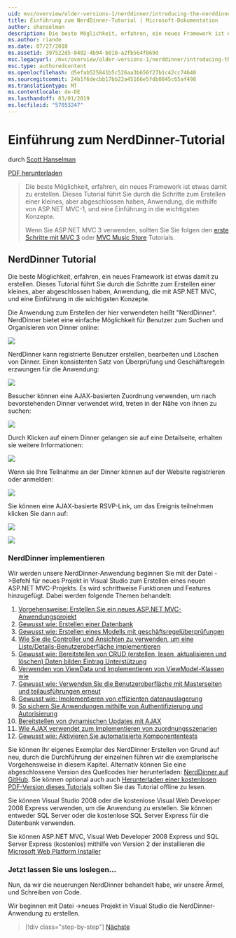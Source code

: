 ```yaml
---
uid: mvc/overview/older-versions-1/nerddinner/introducing-the-nerddinner-tutorial
title: Einführung zum NerdDinner-Tutorial | Microsoft-Dokumentation
author: shanselman
description: Die beste Möglichkeit, erfahren, ein neues Framework ist etwas damit zu erstellen. In diesem Tutorial erläutert, wie Sie eine kleine, aber abgeschlossen ist,-Anwendung, die mithilfe von P.NET-Konfiguration erstellen...
ms.author: riande
ms.date: 07/27/2010
ms.assetid: 397522d5-0402-4b94-b810-a2fb564f869d
msc.legacyurl: /mvc/overview/older-versions-1/nerddinner/introducing-the-nerddinner-tutorial
msc.type: authoredcontent
ms.openlocfilehash: d5efab525841b5c526aa3b656f27b1c42cc74648
ms.sourcegitcommit: 24b1f6decbb17bb22a45166e5fdb0845c65af498
ms.translationtype: MT
ms.contentlocale: de-DE
ms.lasthandoff: 03/01/2019
ms.locfileid: "57053247"
---
```

<a name="introducing-the-nerddinner-tutorial"></a>Einführung zum NerdDinner-Tutorial
====================
durch [Scott Hanselman](https://github.com/shanselman)

[PDF herunterladen](http://aspnetmvcbook.s3.amazonaws.com/aspnetmvc-nerdinner_v1.pdf)

> Die beste Möglichkeit, erfahren, ein neues Framework ist etwas damit zu erstellen. Dieses Tutorial führt Sie durch die Schritte zum Erstellen einer kleines, aber abgeschlossen haben, Anwendung, die mithilfe von ASP.NET MVC-1, und eine Einführung in die wichtigsten Konzepte.
> 
> Wenn Sie ASP.NET MVC 3 verwenden, sollten Sie Sie folgen den [erste Schritte mit MVC 3](../../older-versions/getting-started-with-aspnet-mvc3/cs/intro-to-aspnet-mvc-3.md) oder [MVC Music Store](../../older-versions/mvc-music-store/mvc-music-store-part-1.md) Tutorials.


## <a name="nerddinner-tutorial"></a>NerdDinner Tutorial

Die beste Möglichkeit, erfahren, ein neues Framework ist etwas damit zu erstellen. Dieses Tutorial führt Sie durch die Schritte zum Erstellen einer kleines, aber abgeschlossen haben, Anwendung, die mit ASP.NET MVC, und eine Einführung in die wichtigsten Konzepte.

Die Anwendung zum Erstellen der hier verwendeten heißt "NerdDinner". NerdDinner bietet eine einfache Möglichkeit für Benutzer zum Suchen und Organisieren von Dinner online:

![](introducing-the-nerddinner-tutorial/_static/image1.png)

NerdDinner kann registrierte Benutzer erstellen, bearbeiten und Löschen von Dinner. Einen konsistenten Satz von Überprüfung und Geschäftsregeln erzwungen für die Anwendung:

![](introducing-the-nerddinner-tutorial/_static/image2.png)

Besucher können eine AJAX-basierten Zuordnung verwenden, um nach bevorstehenden Dinner verwendet wird, treten in der Nähe von ihnen zu suchen:

![](introducing-the-nerddinner-tutorial/_static/image3.png)

Durch Klicken auf einem Dinner gelangen sie auf eine Detailseite, erhalten sie weitere Informationen:

![](introducing-the-nerddinner-tutorial/_static/image4.png)

Wenn sie Ihre Teilnahme an der Dinner können auf der Website registrieren oder anmelden:

![](introducing-the-nerddinner-tutorial/_static/image5.png)

Sie können eine AJAX-basierte RSVP-Link, um das Ereignis teilnehmen klicken Sie dann auf:

![](introducing-the-nerddinner-tutorial/_static/image6.png)

![](introducing-the-nerddinner-tutorial/_static/image7.png)

### <a name="implementing-nerddinner"></a>NerdDinner implementieren

Wir werden unsere NerdDinner-Anwendung beginnen Sie mit der Datei -&gt;Befehl für neues Projekt in Visual Studio zum Erstellen eines neuen ASP.NET MVC-Projekts. Es wird schrittweise Funktionen und Features hinzugefügt. Dabei werden folgende Themen behandelt:

1. [Vorgehensweise: Erstellen Sie ein neues ASP.NET MVC-Anwendungsprojekt](# "Erstellen eines neuen ASP.NET MVC-Projekts")
2. [Gewusst wie: Erstellen einer Datenbank](# "erstellen Sie eine Datenbank")
3. [Gewusst wie: Erstellen eines Modells mit geschäftsregelüberprüfungen](# "Erstellen eines Modells mit Geschäftsregelüberprüfungen")
4. [Wie Sie die Controller und Ansichten zu verwenden, um eine Liste/Details-Benutzeroberfläche implementieren](# "verwenden Controller und Ansichten zum Implementieren einer Auflistungs-/Detailbenutzeroberfläche")
5. [Gewusst wie: Bereitstellen von CRUD (erstellen, lesen, aktualisieren und löschen) Daten bilden Eintrag Unterstützung](# "bieten CRUD (Create, Read, Update, Delete) Daten Formular Eingabe unterstützt")
6. [Verwenden von ViewData und Implementieren von ViewModel-Klassen wie](# "Verwenden von ViewData und Implementieren von ViewModel-Klassen")
7. [Gewusst wie: Verwenden Sie die Benutzeroberfläche mit Masterseiten und teilausführungen erneut](# "Wiederverwenden von UI mithilfe von Masterseiten und Teilausführungen")
8. [Gewusst wie: Implementieren von effizienten datenauslagerung](# "implementieren effizient Daten Paging")
9. [So sichern Sie Anwendungen mithilfe von Authentifizierung und Autorisierung](# "sichere Anwendungen mithilfe von Authentifizierung und Autorisierung")
10. [Bereitstellen von dynamischen Updates mit AJAX](# "AJAX zu übermitteln, dynamische Updates verwenden")
11. [Wie AJAX verwendet zum Implementieren von zuordnungsszenarien](# "AJAX verwenden, zum Implementieren von Zuordnungsszenarien")
12. [Gewusst wie: Aktivieren Sie automatisierte Komponententests](# "automatisierte Komponententests aktivieren")

Sie können Ihr eigenes Exemplar des NerdDinner Erstellen von Grund auf neu, durch die Durchführung der einzelnen führen wir die exemplarische Vorgehensweise in diesem Kapitel. Alternativ können Sie eine abgeschlossene Version des Quellcodes hier herunterladen: [NerdDinner auf GitHub](https://github.com/AspNetMVPSamples/NerdDinner). Sie können optional auch auch [Herunterladen einer kostenlosen PDF-Version dieses Tutorials](http://aspnetmvcbook.s3.amazonaws.com/aspnetmvc-nerdinner_v1.pdf) sollten Sie das Tutorial offline zu lesen.

Sie können Visual Studio 2008 oder die kostenlose Visual Web Developer 2008 Express verwenden, um die Anwendung zu erstellen. Sie können entweder SQL Server oder die kostenlose SQL Server Express für die Datenbank verwenden.

Sie können ASP.NET MVC, Visual Web Developer 2008 Express und SQL Server Express (kostenlos) mithilfe von Version 2 der installieren die [Microsoft Web Platform Installer](https://www.microsoft.com/web/downloads/platform.aspx)

### <a name="now-lets-get-started"></a>Jetzt lassen Sie uns loslegen...

Nun, da wir die neuerungen NerdDinner behandelt habe, wir unsere Ärmel, und Schreiben von Code.

Wir beginnen mit Datei -&gt;neues Projekt in Visual Studio die NerdDinner-Anwendung zu erstellen.

> [!div class="step-by-step"]
> [Nächste](create-a-new-aspnet-mvc-project.md)
